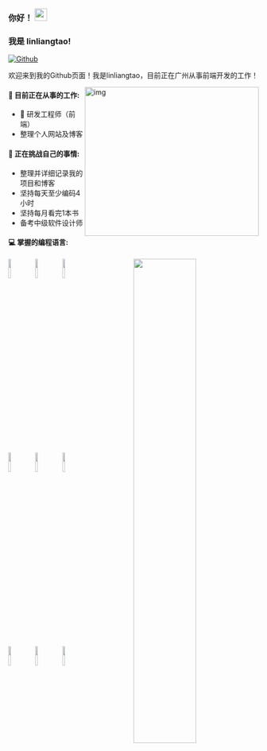 ### 你好！  <img src="https://media.giphy.com/media/hvRJCLFzcasrR4ia7z/giphy.gif" width="25px">

### 我是 linliangtao!

[![Github](https://img.shields.io/badge/-Github-000?style=flat&logo=Github&logoColor=white)](https://github.com/Linliangtao)

<!-- [![Linkedin](https://img.shields.io/badge/-LinkedIn-blue?style=flat&logo=Linkedin&logoColor=white)](https://www.linkedin.com/in/froldanzafra/) -->
<!-- [![Gmail](https://img.shields.io/badge/-Gmail-c14438?style=flat&logo=Gmail&logoColor=white)](mailto:Fernando.Roldan.Zafra@gmail.com) -->

欢迎来到我的Github页面！我是linliangtao，目前正在广州从事前端开发的工作！

<img align="right" alt="img" src="https://ss0.bdstatic.com/70cFvHSh_Q1YnxGkpoWK1HF6hhy/it/u=543788085,3556052343&fm=26&gp=0.jpg" width="350" height="300" />

 #### 🔭 目前正在从事的工作:

-   :rocket: 研发工程师（前端）
-   整理个人网站及博客


#### :muscle: 正在挑战自己的事情:

-   整理并详细记录我的项目和博客
-   坚持每天至少编码4小时
-   坚持每月看完1本书
-   备考中级软件设计师

#### :computer: 掌握的编程语言: 

<p>
<img width="50%" align="right" src="https://github-readme-stats.vercel.app/api?username=linliangtao&show_icons=true&hide_border=true" />
<code><img width="10%" src="https://www.vectorlogo.zone/logos/nodejs/nodejs-ar21.svg"></code>
<code><img width="10%" src="https://www.vectorlogo.zone/logos/broccolijs/broccolijs-ar21.svg"></code>
<code><img width="10%" src="https://www.vectorlogo.zone/logos/netlifyapp_watercss/netlifyapp_watercss-ar21.svg"></code>
<br />
<code><img width="10%" src="https://www.vectorlogo.zone/logos/vuejs/vuejs-ar21.svg"></code>
<code><img width="10%" src="https://www.vectorlogo.zone/logos/reactjs/reactjs-ar21.svg"></code>
<code><img width="10%" src="https://www.vectorlogo.zone/logos/google_chrome/google_chrome-ar21.svg"></code>
<br />
<code><img width="10%" src="https://www.vectorlogo.zone/logos/gulpjs/gulpjs-ar21.svg"></code>
<code><img width="10%" src="https://www.vectorlogo.zone/logos/js_webpack/js_webpack-ar21.svg"></code>
<code><img width="10%" src="https://www.vectorlogo.zone/logos/git-scm/git-scm-ar21.svg"></code>
</p>


